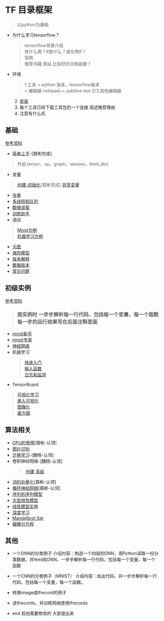 # TF 目录框架
> 以python为基础
- 为什么学习tensorflow ?
	> tensorflow背景介绍   
	> 有什么用？tf是什么？谁在用tf？   
	> 官网   
	> 推荐书籍 网站   比较好的文档链接？
- 环境
	> 1.工具
		>  python 版本，tensorflow版本   
		>  编辑器 notepad++,sublime text 2/3,其他编辑器  
	2. [安装 ](https://www.tensorflow.org/install/)       
	3. 每个工具已经下载工具包扔一个连接 简述推荐理由   
	4. 注意有什么坑
## 基础
[参考资料](https://www.tensorflow.org/programmers_guide)

- [简单上手](https://www.tensorflow.org/get_started/get_started)-[聂彬完成]
> 外加 tensor，op，graph，session，feed_dict
- 变量
> [创建-初始化](https://www.tensorflow.org/programmers_guide/variables)[聂彬完成] 
> [共享变量](https://www.tensorflow.org/programmers_guide/variable_scope)
- [张量](https://www.tensorflow.org/programmers_guide/dims_types)
- [多线程和队列](https://www.tensorflow.org/programmers_guide/threading_and_queues)
- [数据读取](https://www.tensorflow.org/programmers_guide/reading_data)
- [训练助手](https://www.tensorflow.org/programmers_guide/supervisor)
- 调试
> [Mnist为例](https://www.tensorflow.org/programmers_guide/debugger)  
> [机器学习为例](https://www.tensorflow.org/programmers_guide/tfdbg-tflearn)
- [元图](https://www.tensorflow.org/programmers_guide/meta_graph)
- [保存模型](https://www.tensorflow.org/programmers_guide/saved_model_cli)
- [版本解释](https://www.tensorflow.org/programmers_guide/version_semantics)
- [数据版本](https://www.tensorflow.org/programmers_guide/data_versions)
- [常见问题](https://www.tensorflow.org/programmers_guide/faq)
## 初级实例
[参考资料](https://www.tensorflow.org/get_started)
> ### 跑实例时 一步步解析每一行代码，包括每一个变量，每一个函数 每一步的运行结果写在后面注释里面 
- [mnist新手](https://www.tensorflow.org/get_started/mnist/beginners)
- [mnist专家](https://www.tensorflow.org/get_started/mnist/pros)
- [神经网络](https://www.tensorflow.org/get_started/mnist/mechanics)
- 机器学习
	> [快速入门](https://www.tensorflow.org/get_started/tflearn)  
	> [输入函数](https://www.tensorflow.org/get_started/input_fn)  
	> [日志和监测](https://www.tensorflow.org/get_started/monitors)
- TensorBoard 
> [可视化学习](https://www.tensorflow.org/get_started/summaries_and_tensorboard)  
> [嵌入可视化](https://www.tensorflow.org/get_started/embedding_viz)   
> [图像化](https://www.tensorflow.org/get_started/graph_viz)   
> [直方图](https://www.tensorflow.org/get_started/tensorboard_histograms)
## 算法相关
- [GPU的使用](https://www.tensorflow.org/tutorials/using_gpu)[聂彬-认领]
- [图片识别](https://www.tensorflow.org/tutorials/image_recognition)
- [迁移学习](https://www.tensorflow.org/tutorials/image_retraining)-[魏杨-认领]
- 卷积神经网络-[魏杨-认领]
	>  [创建](https://www.tensorflow.org/tutorials/layers) 
	>  [高级](https://www.tensorflow.org/tutorials/deep_cnn)
- [词的向量化](https://www.tensorflow.org/tutorials/word2vec)[聂彬-认领]
- [循环神经网络](https://www.tensorflow.org/tutorials/recurrent)[聂彬-认领]  
- [序列到序列模型](https://www.tensorflow.org/tutorials/seq2seq)
- [大型线性模型](https://www.tensorflow.org/tutorials/linear)
- [线性模型实例](https://www.tensorflow.org/tutorials/wide)
- [深度学习](https://www.tensorflow.org/tutorials/wide_and_deep)
- [Mandelbrot Set](https://www.tensorflow.org/tutorials/mandelbrot)	
- [偏微分方程](https://www.tensorflow.org/tutorials/pdes)
## 其他
- 一个DNN的分类例子
介绍内容：构造一个四层的DNN，用Python读取一份分类数据，并feed给DNN。一步步解析每一行代码，包括每一个变量，每一个函数
- 一个CNN的分类例子（MNIST）
介绍内容：给出代码，并一步步解析每一行代码，包括每一个变量，每一个函数。
- 转换image成tfrecord的例子
- 读tfrecords，并训练网络使用tfrecords










- end 其他需要修改的 大家提出来

